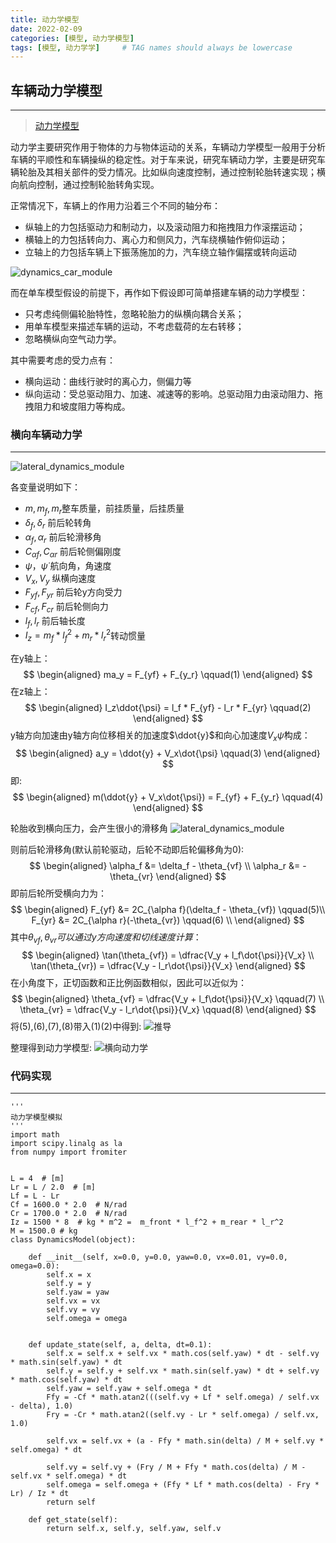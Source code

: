```yaml
---
title: 动力学模型
date: 2022-02-09
categories: [模型, 动力学模型]
tags: [模型, 动力学学]     # TAG names should always be lowercase
---
```


## 车辆动力学模型
---
>  [动力学模型](https://blog.csdn.net/u013914471/article/details/83018664)  


动力学主要研究作用于物体的力与物体运动的关系，车辆动力学模型一般用于分析车辆的平顺性和车辆操纵的稳定性。对于车来说，研究车辆动力学，主要是研究车辆轮胎及其相关部件的受力情况。比如纵向速度控制，通过控制轮胎转速实现；横向航向控制，通过控制轮胎转角实现。

正常情况下，车辆上的作用力沿着三个不同的轴分布：
- 纵轴上的力包括驱动力和制动力，以及滚动阻力和拖拽阻力作滚摆运动；
- 横轴上的力包括转向力、离心力和侧风力，汽车绕横轴作俯仰运动；
- 立轴上的力包括车辆上下振荡施加的力，汽车绕立轴作偏摆或转向运动


![dynamics_car_module](../../assets/img/dynamics_car.png)

而在单车模型假设的前提下，再作如下假设即可简单搭建车辆的动力学模型：  
- 只考虑纯侧偏轮胎特性，忽略轮胎力的纵横向耦合关系；  
- 用单车模型来描述车辆的运动，不考虑载荷的左右转移；
- 忽略横纵向空气动力学。

其中需要考虑的受力点有：
- 横向运动：曲线行驶时的离心力，侧偏力等
- 纵向运动：受总驱动阻力、加速、减速等的影响。总驱动阻力由滚动阻力、拖拽阻力和坡度阻力等构成。


### 横向车辆动力学
---  
![lateral_dynamics_module](../../assets/img/lateral_dynamics_module.png)

各变量说明如下：  
- $m, m_f, m_r$整车质量，前挂质量，后挂质量
- $\delta_f, \delta_r$ 前后轮转角
- $\alpha_f, \alpha_r$ 前后轮滑移角
- $C_{\alpha f}, C_{\alpha r}$ 前后轮侧偏刚度
- $\psi，\dot{\psi}$ 航向角，角速度
- $V_x, V_y$ 纵横向速度
- $F_{yf},F_{yr}$ 前后轮y方向受力
- $F_{cf},F_{cr}$ 前后轮侧向力
- $l_f, l_r$ 前后轴长度
- $I_z=m_f * l_{f}^2 + m_r * l_{r}^2$转动惯量

在y轴上：
$$
\begin{aligned}
    ma_y = F_{yf} + F_{y_r} \qquad(1)
\end{aligned}
$$
在z轴上：
$$
\begin{aligned}
    I_z\ddot{\psi} = l_f * F_{yf} - l_r * F_{yr} \qquad(2)
\end{aligned}
$$
y轴方向加速由y轴方向位移相关的加速度$\ddot{y}$和向心加速度$V_x\dot{\psi}$构成：
$$
\begin{aligned}
    a_y = \ddot{y} + V_x\dot{\psi} \qquad(3)
\end{aligned}
$$
即:
$$
\begin{aligned}
    m(\ddot{y} + V_x\dot{\psi}) =  F_{yf} + F_{y_r} \qquad(4)
\end{aligned}
$$

轮胎收到横向压力，会产生很小的滑移角
![lateral_dynamics_module](../../assets/img/slip_angle.png)

则前后轮滑移角(默认前轮驱动，后轮不动即后轮偏移角为0):
$$
\begin{aligned}
    \alpha_f &= \delta_f - \theta_{vf} \\
    \alpha_r &= - \theta_{vr}
\end{aligned}
$$
即前后轮所受横向力为：
$$
\begin{aligned}
    F_{yf} &= 2C_{\alpha f}(\delta_f - \theta_{vf}) \qquad(5)\\
    F_{yr} &= 2C_{\alpha r}(-\theta_{vr}) \qquad(6) \\
\end{aligned}
$$
其中$\theta_{vf},\theta_{vr}可以通过y方向速度和切线速度计算$：
$$
\begin{aligned}
    \tan(\theta_{vf}) = \dfrac{V_y + l_f\dot{\psi}}{V_x} \\
    \tan(\theta_{vr}) = \dfrac{V_y - l_r\dot{\psi}}{V_x}
\end{aligned}
$$
在小角度下，正切函数和正比例函数相似，因此可以近似为：
$$
\begin{aligned}
    \theta_{vf} = \dfrac{V_y + l_f\dot{\psi}}{V_x} \qquad(7) \\
    \theta_{vr} = \dfrac{V_y - l_r\dot{\psi}}{V_x} \qquad(8)
\end{aligned}
$$
将(5),(6),(7),(8)带入(1)(2)中得到:
![推导](../../assets/img/tuidao.jpg)

整理得到动力学模型:
![横向动力学](../../assets/img/lateral_dynamics_state.png)


### 代码实现
---

```python3
'''
动力学模型模拟
'''
import math
import scipy.linalg as la
from numpy import fromiter


L = 4  # [m]
Lr = L / 2.0  # [m]
Lf = L - Lr
Cf = 1600.0 * 2.0  # N/rad
Cr = 1700.0 * 2.0  # N/rad
Iz = 1500 * 8  # kg * m^2 =  m_front * l_f^2 + m_rear * l_r^2
M = 1500.0 # kg
class DynamicsModel(object):

    def __init__(self, x=0.0, y=0.0, yaw=0.0, vx=0.01, vy=0.0, omega=0.0):
        self.x = x
        self.y = y
        self.yaw = yaw
        self.vx = vx
        self.vy = vy
        self.omega = omega


    def update_state(self, a, delta, dt=0.1):
        self.x = self.x + self.vx * math.cos(self.yaw) * dt - self.vy * math.sin(self.yaw) * dt
        self.y = self.y + self.vx * math.sin(self.yaw) * dt + self.vy * math.cos(self.yaw) * dt
        self.yaw = self.yaw + self.omega * dt
        Ffy = -Cf * math.atan2(((self.vy + Lf * self.omega) / self.vx - delta), 1.0)
        Fry = -Cr * math.atan2((self.vy - Lr * self.omega) / self.vx, 1.0)
        
        self.vx = self.vx + (a - Ffy * math.sin(delta) / M + self.vy * self.omega) * dt

        self.vy = self.vy + (Fry / M + Ffy * math.cos(delta) / M - self.vx * self.omega) * dt
        self.omega = self.omega + (Ffy * Lf * math.cos(delta) - Fry * Lr) / Iz * dt
        return self

    def get_state(self):
        return self.x, self.y, self.yaw, self.v
```
